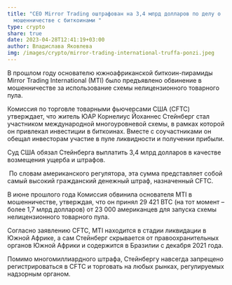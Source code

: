 ```yaml
---
title: "CEO Mirror Trading оштрафован на 3,4 млрд долларов по делу о
  мошенничестве с биткоинами "
type: crypto
share: true
date: 2023-04-28T12:41:19+03:00
author: Владислава Яковлева
img: /images/crypto/mirror-trading-international-truffa-ponzi.jpeg
---
```

В прошлом году основателю южноафриканской биткоин-пирамиды Mirror Trading International (MTI) было предъявлено обвинение в мошенничестве за использование схемы нелицензионного товарного пула.

Комиссия по торговле товарными фьючерсами США (CFTC) утверждает, что житель ЮАР Корнелиус Йоханнес Стейнберг стал участником международной многоуровневой схемы, в рамках которой он привлекал инвестиции в биткоинах. Вместе с соучастниками он обещал инвесторам участие в пуле ликвидности и получении прибыли.

Суд США обязал Стейнберга выплатить 3,4 млрд долларов в качестве возмещения ущерба и штрафов.

 По словам американского регулятора, эта сумма представляет собой самый высокий гражданский денежный штраф, назначенный CFTC.

В июне прошлого года Комиссия обвинила основателя MTI в мошенничестве, утверждая, что он принял 29 421 BTC (на тот момент – более 1,7 млрд долларов) от 23 000 американцев для запуска схемы нелицензионного товарного пула.

Согласно заявлению CFTC, MTI находится в стадии ликвидации в Южной Африке, а сам Стейнберг скрывается от правоохранительных органов Южной Африки и содержится в Бразилии с декабря 2021 года.

Помимо многомиллиардного штрафа, Стейнбергу навсегда запрещено регистрироваться в CFTC и торговать на любых рынках, регулируемых надзорным органом.